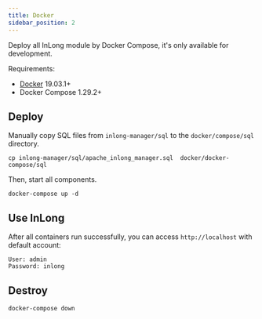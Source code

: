 ```yaml
---
title: Docker
sidebar_position: 2
---
```


Deploy all InLong module by Docker Compose, it's only available for development.

Requirements:

- [Docker](https://docs.docker.com/engine/install/) 19.03.1+
- Docker Compose 1.29.2+

## Deploy

Manually copy SQL files from `inlong-manager/sql` to the `docker/compose/sql` directory.

```shell
cp inlong-manager/sql/apache_inlong_manager.sql  docker/docker-compose/sql
```

Then, start all components.

```shell
docker-compose up -d
```

## Use InLong

After all containers run successfully, you can access `http://localhost` with default account:

```shell
User: admin
Password: inlong
```

## Destroy

```shell
docker-compose down
```
